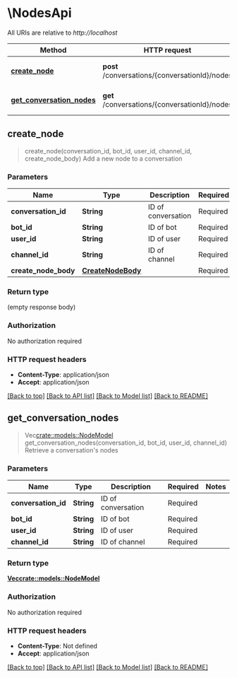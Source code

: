 # \NodesApi

All URIs are relative to *http://localhost*

Method | HTTP request | Description
------------- | ------------- | -------------
[**create_node**](NodesApi.md#create_node) | **post** /conversations/{conversationId}/nodes | Add a new node to a conversation
[**get_conversation_nodes**](NodesApi.md#get_conversation_nodes) | **get** /conversations/{conversationId}/nodes | Retrieve a conversation's nodes



## create_node

> create_node(conversation_id, bot_id, user_id, channel_id, create_node_body)
Add a new node to a conversation

### Parameters


Name | Type | Description  | Required | Notes
------------- | ------------- | ------------- | ------------- | -------------
**conversation_id** | **String** | ID of conversation | Required | 
**bot_id** | **String** | ID of bot | Required | 
**user_id** | **String** | ID of user | Required | 
**channel_id** | **String** | ID of channel | Required | 
**create_node_body** | [**CreateNodeBody**](CreateNodeBody.md) |  | Required | 

### Return type

 (empty response body)

### Authorization

No authorization required

### HTTP request headers

- **Content-Type**: application/json
- **Accept**: application/json

[[Back to top]](#) [[Back to API list]](../README.md#documentation-for-api-endpoints) [[Back to Model list]](../README.md#documentation-for-models) [[Back to README]](../README.md)


## get_conversation_nodes

> Vec<crate::models::NodeModel> get_conversation_nodes(conversation_id, bot_id, user_id, channel_id)
Retrieve a conversation's nodes

### Parameters


Name | Type | Description  | Required | Notes
------------- | ------------- | ------------- | ------------- | -------------
**conversation_id** | **String** | ID of conversation | Required | 
**bot_id** | **String** | ID of bot | Required | 
**user_id** | **String** | ID of user | Required | 
**channel_id** | **String** | ID of channel | Required | 

### Return type

[**Vec<crate::models::NodeModel>**](NodeModel.md)

### Authorization

No authorization required

### HTTP request headers

- **Content-Type**: Not defined
- **Accept**: application/json

[[Back to top]](#) [[Back to API list]](../README.md#documentation-for-api-endpoints) [[Back to Model list]](../README.md#documentation-for-models) [[Back to README]](../README.md)


